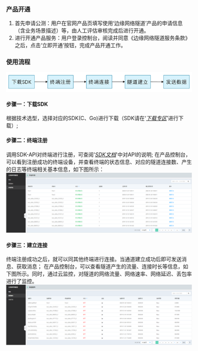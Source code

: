 ### 产品开通
1. 首先申请公测：用户在官网产品页填写使用‘边缘网络隧道’产品的申请信息（含业务场景描述）等，由人工评估审核完成后进行开通。
2. 进行开通产品服务：用户登录控制台，阅读并同意《边缘网络隧道服务条款》之后，点击‘立即开通’按钮，完成产品开通工作。


### 使用流程
![Quick-Start.png](../../../image/Edge-Network-Tunnel/Quick-Start.png)

#### 步骤一：下载SDK
根据技术选型，选择对应的SDK(C、Go)进行下载（SDK请在‘*[下载专区](../Download-Center.md)*’进行下载）;

#### 步骤二：终端注册
调用SDK-API对终端进行注册，可查阅'*[SDK文档](SDK-Reference/Overview.md)*'中对API的说明;
在产品控制台，可以看到注册成功的终端设备，并查看终端的状态信息、对应的隧道连接数、产生的日志等终端相关基本信息，如下图所示：
![terminal_list.png](../../../image/Edge-Network-Tunnel/terminal_list_cp.png)

#### 步骤三：建立连接
终端注册成功之后，就可以同其他终端进行连接。当通道建立成功后即可发送消息、获取消息；
在产品控制台，可以查看隧道产生的流量、连接时长等信息，如下图所示。同时，通过云监控，对隧道的网络流量、网络速率、网络延迟、丢包率进行了监控。
![tunnel_service.png](../../../image/Edge-Network-Tunnel/tunnel_service_cp.png)
